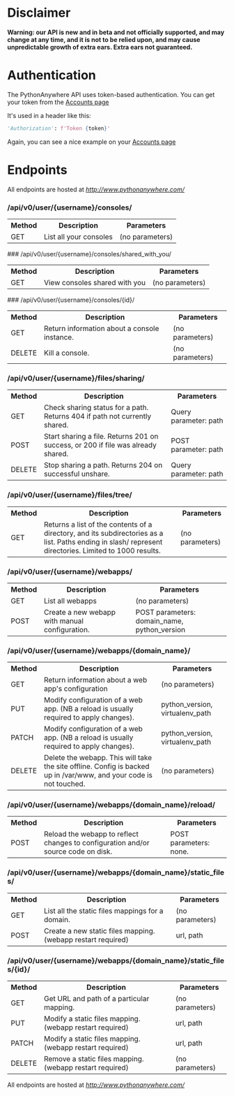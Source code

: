 
<!--
.. title: The PythonAnywhere API  (beta)
.. slug: API
.. date: 2017-03-14 18:35:28 UTC+01:00
.. tags:
.. category:
.. link:
.. description:
.. type: text
-->


# Disclaimer

**Warning: our API is new and in beta and not officially supported, and may change at any time, and it is not to be relied upon, and may cause unpredictable growth of extra ears. Extra ears not guaranteed.**



# Authentication

The PythonAnywhere API uses token-based authentication.  You can get your token
from the [Accounts page](https://www.pythonanywhere.com/account/#api_token)

It's used in a header like this:

```python
'Authorization': f'Token {token}'
```

Again, you can see a nice example on your [Accounts page](https://www.pythonanywhere.com/account/#api_token)


# Endpoints


All endpoints are hosted at *http://www.pythonanywhere.com/*

### /api/v0/user/{username}/consoles/
<table class="table table-striped">
  <tr><th>Method</th><th>Description</th><th>Parameters</th>
  <tr><td>GET</td><td>List all your consoles</td><td>(no parameters)</td></tr>
</table>
### /api/v0/user/{username}/consoles/shared_with_you/
<table class="table table-striped">
  <tr><th>Method</th><th>Description</th><th>Parameters</th>
  <tr><td>GET</td><td>View consoles shared with you</td><td>(no parameters)</td></tr>
</table>
### /api/v0/user/{username}/consoles/{id}/
<table class="table table-striped">
  <tr><th>Method</th><th>Description</th><th>Parameters</th>
  <tr><td>GET</td><td>Return information about a console instance.</td><td>(no parameters)</td></tr>
  <tr><td>DELETE</td><td>Kill a console.</td><td>(no parameters)</td></tr>
</table>


### /api/v0/user/{username}/files/sharing/

<table class="table table-striped">
  <tr><th>Method</th><th>Description</th><th>Parameters</th>
  <tr><td>GET</td><td>Check sharing status for a path.  Returns 404 if path not currently shared.</td><td>Query parameter: path</td></tr>
  <tr><td>POST</td><td>Start sharing a file.  Returns 201 on success, or 200 if file was already shared.</td><td>POST parameter: path</td></tr>
  <tr><td>DELETE</td><td>Stop sharing a path.  Returns 204 on successful unshare.</td><td>Query parameter: path</td></tr>
</table>


### /api/v0/user/{username}/files/tree/

<table class="table table-striped">
  <tr><th>Method</th><th>Description</th><th>Parameters</th>
  <tr><td>GET</td><td>Returns a list of the contents of a directory, and its subdirectories
as a list. Paths ending in slash/ represent directories.  Limited to
1000 results.</td><td>(no parameters)</td></tr>
</table>


### /api/v0/user/{username}/webapps/

<table class="table table-striped">
  <tr><th>Method</th><th>Description</th><th>Parameters</th>
  <tr><td>GET</td><td>List all webapps</td><td>(no parameters)</td></tr>
  <tr><td>POST</td><td>Create a new webapp with manual configuration.</td><td>POST parameters: domain_name, python_version</td></tr>
</table>


### /api/v0/user/{username}/webapps/{domain_name}/

<table class="table table-striped">
  <tr><th>Method</th><th>Description</th><th>Parameters</th>
  <tr><td>GET</td><td>Return information about a web app's configuration</td><td>(no parameters)</td></tr>
  <tr><td>PUT</td><td>Modify configuration of a web app. (NB a reload is usually required to apply changes).</td><td>python_version, virtualenv_path</td></tr>
  <tr><td>PATCH</td><td>Modify configuration of a web app. (NB a reload is usually required to apply changes).</td><td>python_version, virtualenv_path</td></tr>
  <tr><td>DELETE</td><td>Delete the webapp.  This will take the site offline.
Config is backed up in /var/www, and your code is not touched.</td><td>(no parameters)</td></tr>
</table>


### /api/v0/user/{username}/webapps/{domain_name}/reload/

<table class="table table-striped">
  <tr><th>Method</th><th>Description</th><th>Parameters</th>
  <tr><td>POST</td><td>Reload the webapp to reflect changes to configuration and/or source code on disk.</td><td>POST parameters: none.</td></tr>
</table>


### /api/v0/user/{username}/webapps/{domain_name}/static_files/

<table class="table table-striped">
  <tr><th>Method</th><th>Description</th><th>Parameters</th>
  <tr><td>GET</td><td>List all the static files mappings for a domain.</td><td>(no parameters)</td></tr>
  <tr><td>POST</td><td>Create a new static files mapping. (webapp restart required)</td><td>url, path</td></tr>
</table>


### /api/v0/user/{username}/webapps/{domain_name}/static_files/{id}/

<table class="table table-striped">
  <tr><th>Method</th><th>Description</th><th>Parameters</th>
  <tr><td>GET</td><td>Get URL and path of a particular mapping.</td><td>(no parameters)</td></tr>
  <tr><td>PUT</td><td>Modify a static files mapping. (webapp restart required)</td><td>url, path</td></tr>
  <tr><td>PATCH</td><td>Modify a static files mapping. (webapp restart required)</td><td>url, path</td></tr>
  <tr><td>DELETE</td><td>Remove a static files mapping. (webapp restart required)</td><td>(no parameters)</td></tr>
</table>

All endpoints are hosted at *http://www.pythonanywhere.com/*

